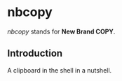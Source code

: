 # nbcopy

*nbcopy* stands for **New Brand COPY**.

## Introduction

A clipboard in the shell in a nutshell.
